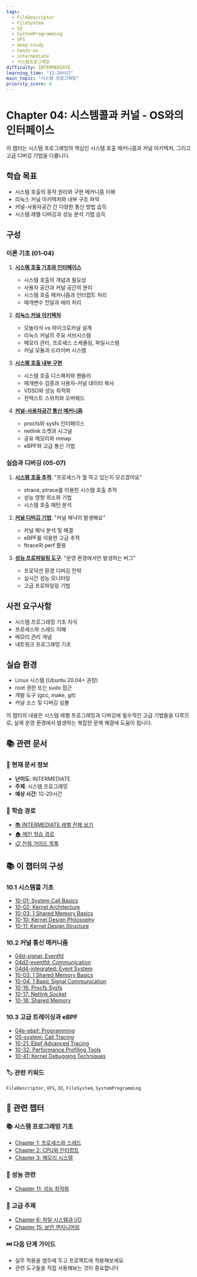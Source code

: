 ```yaml
---
tags:
  - FileDescriptor
  - FileSystem
  - IO
  - SystemProgramming
  - VFS
  - deep-study
  - hands-on
  - intermediate
  - 시스템프로그래밍
difficulty: INTERMEDIATE
learning_time: "12-20시간"
main_topic: "시스템 프로그래밍"
priority_score: 4
---
```


# Chapter 04: 시스템콜과 커널 - OS와의 인터페이스

이 챕터는 시스템 프로그래밍의 핵심인 시스템 호출 메커니즘과 커널 아키텍처, 그리고 고급 디버깅 기법을 다룹니다.

## 학습 목표

- 시스템 호출의 동작 원리와 구현 메커니즘 이해
- 리눅스 커널 아키텍처와 내부 구조 파악
- 커널-사용자공간 간 다양한 통신 방법 습득
- 시스템 레벨 디버깅과 성능 분석 기법 습득

## 구성

### 이론 기초 (01-04)

1. **[시스템 호출 기초와 인터페이스](10-10-01-system-call-basics.md)**
   - 시스템 호출의 개념과 필요성
   - 사용자 공간과 커널 공간의 분리
   - 시스템 호출 메커니즘과 인터럽트 처리
   - 매개변수 전달과 에러 처리

2. **[리눅스 커널 아키텍처](10-10-02-kernel-architecture.md)**
   - 모놀리식 vs 마이크로커널 설계
   - 리눅스 커널의 주요 서브시스템
   - 메모리 관리, 프로세스 스케줄링, 파일시스템
   - 커널 모듈과 드라이버 시스템

3. **[시스템 호출 내부 구현](10-14-system-call-implementation.md)**
   - 시스템 호출 디스패처와 핸들러
   - 매개변수 검증과 사용자-커널 데이터 복사
   - VDSO와 성능 최적화
   - 컨텍스트 스위치와 오버헤드

4. **[커널-사용자공간 통신 메커니즘](10-15-kernel-communication.md)**
   - procfs와 sysfs 인터페이스
   - netlink 소켓과 시그널
   - 공유 메모리와 mmap
   - eBPF와 고급 통신 기법

### 실습과 디버깅 (05-07)

1. **[시스템 호출 추적](05-system-call-tracing.md)**: "프로세스가 뭘 하고 있는지 모르겠어요"
   - strace, ptrace를 이용한 시스템 호출 추적
   - 성능 영향 최소화 기법
   - 시스템 호출 패턴 분석

2. **[커널 디버깅 기법](10-41-kernel-debugging-techniques.md)**: "커널 패닉이 발생해요"
   - 커널 패닉 분석 및 해결
   - eBPF를 이용한 고급 추적
   - ftrace와 perf 활용

3. **[성능 프로파일링 도구](10-32-performance-profiling-tools.md)**: "운영 환경에서만 발생하는 버그"
   - 프로덕션 환경 디버깅 전략
   - 실시간 성능 모니터링
   - 고급 프로파일링 기법

## 사전 요구사항

- 시스템 프로그래밍 기초 지식
- 프로세스와 스레드 이해
- 메모리 관리 개념
- 네트워크 프로그래밍 기초

## 실습 환경

- Linux 시스템 (Ubuntu 20.04+ 권장)
- root 권한 또는 sudo 접근
- 개발 도구 (gcc, make, git)
- 커널 소스 및 디버깅 심볼

이 챕터의 내용은 시스템 레벨 프로그래밍과 디버깅에 필수적인 고급 기법들을 다루므로, 실제 운영 환경에서 발생하는 복잡한 문제 해결에 도움이 됩니다.

## 📚 관련 문서

### 📖 현재 문서 정보

- **난이도**: INTERMEDIATE
- **주제**: 시스템 프로그래밍
- **예상 시간**: 12-20시간

### 🎯 학습 경로

- [📚 INTERMEDIATE 레벨 전체 보기](../learning-paths/intermediate/)
- [🏠 메인 학습 경로](../learning-paths/)
- [📋 전체 가이드 목록](../README.md)

## 📚 이 챕터의 구성

### 10.1 시스템콜 기초

- [10-01: System Call Basics](./10-01-system-call-basics.md)
- [10-02: Kernel Architecture](./10-02-kernel-architecture.md)
- [10-03: 1 Shared Memory Basics](./10-03-1-shared-memory-basics.md)
- [10-10: Kernel Design Philosophy](./10-10-kernel-design-philosophy.md)
- [10-11: Kernel Design Structure](./10-11-kernel-design-structure.md)

### 10.2 커널 통신 메커니즘

- [04d-signal: Eventfd](./04d-signal-eventfd.md)
- [04d2-eventfd: Communication](./04d2-eventfd-communication.md)
- [04d4-integrated: Event System](./04d4-integrated-event-system.md)
- [10-03: 1 Shared Memory Basics](./10-03-1-shared-memory-basics.md)
- [10-04: 1 Basic Signal Communication](./10-04-1-basic-signal-communication.md)
- [10-16: Procfs Sysfs](./10-16-procfs-sysfs.md)
- [10-17: Netlink Socket](./10-17-netlink-socket.md)
- [10-18: Shared Memory](./10-18-shared-memory.md)

### 10.3 고급 트레이싱과 eBPF

- [04e-ebpf: Programming](./04e-ebpf-programming.md)
- [05-system: Call Tracing](./05-system-call-tracing.md)
- [10-21: Ebpf Advanced Tracing](./10-21-ebpf-advanced-tracing.md)
- [10-32: Performance Profiling Tools](./10-32-performance-profiling-tools.md)
- [10-41: Kernel Debugging Techniques](./10-41-kernel-debugging-techniques.md)

### 🏷️ 관련 키워드

`FileDescriptor`, `VFS`, `IO`, `FileSystem`, `SystemProgramming`

## 🔗 관련 챕터

### 📚 시스템 프로그래밍 기초

- [Chapter 1: 프로세스와 스레드](../chapter-01-process-thread/index.md)
- [Chapter 2: CPU와 인터럽트](../chapter-02-cpu-interrupt/index.md)
- [Chapter 3: 메모리 시스템](../chapter-03-memory-system/index.md)

### 🚀 성능 관련  

- [Chapter 11: 성능 최적화](../chapter-11-performance-optimization/index.md)

### 🔧 고급 주제

- [Chapter 6: 파일 시스템과 I/O](../chapter-06-file-io/index.md)
- [Chapter 15: 보안 엔지니어링](../chapter-15-security-engineering/index.md)

### ⏭️ 다음 단계 가이드

- 실무 적용을 염두에 두고 프로젝트에 적용해보세요
- 관련 도구들을 직접 사용해보는 것이 중요합니다
